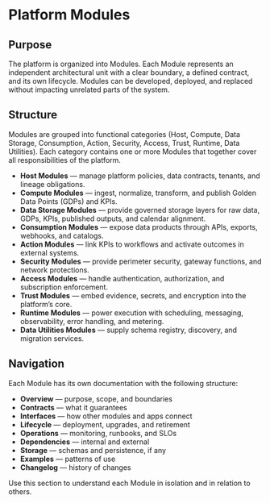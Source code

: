 # Platform Modules

## Purpose
The platform is organized into Modules. Each Module represents an independent architectural unit with a clear boundary, a defined contract, and its own lifecycle. Modules can be developed, deployed, and replaced without impacting unrelated parts of the system.

## Structure
Modules are grouped into functional categories (Host, Compute, Data Storage, Consumption, Action, Security, Access, Trust, Runtime, Data Utilities). Each category contains one or more Modules that together cover all responsibilities of the platform.

- **Host Modules** — manage platform policies, data contracts, tenants, and lineage obligations.
- **Compute Modules** — ingest, normalize, transform, and publish Golden Data Points (GDPs) and KPIs.
- **Data Storage Modules** — provide governed storage layers for raw data, GDPs, KPIs, published outputs, and calendar alignment.
- **Consumption Modules** — expose data products through APIs, exports, webhooks, and catalogs.
- **Action Modules** — link KPIs to workflows and activate outcomes in external systems.
- **Security Modules** — provide perimeter security, gateway functions, and network protections.
- **Access Modules** — handle authentication, authorization, and subscription enforcement.
- **Trust Modules** — embed evidence, secrets, and encryption into the platform’s core.
- **Runtime Modules** — power execution with scheduling, messaging, observability, error handling, and metering.
- **Data Utilities Modules** — supply schema registry, discovery, and migration services.

## Navigation
Each Module has its own documentation with the following structure:
- **Overview** — purpose, scope, and boundaries
- **Contracts** — what it guarantees
- **Interfaces** — how other modules and apps connect
- **Lifecycle** — deployment, upgrades, and retirement
- **Operations** — monitoring, runbooks, and SLOs
- **Dependencies** — internal and external
- **Storage** — schemas and persistence, if any
- **Examples** — patterns of use
- **Changelog** — history of changes

Use this section to understand each Module in isolation and in relation to others.
